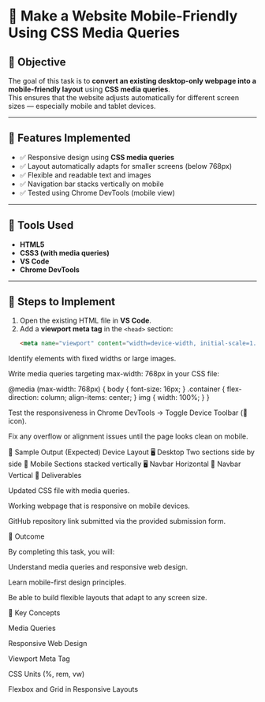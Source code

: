 # 📱 Make a Website Mobile-Friendly Using CSS Media Queries

## 🏁 Objective
The goal of this task is to **convert an existing desktop-only webpage into a mobile-friendly layout** using **CSS media queries**.  
This ensures that the website adjusts automatically for different screen sizes — especially mobile and tablet devices.

---

## 🧠 Features Implemented
- ✅ Responsive design using **CSS media queries**
- ✅ Layout automatically adapts for smaller screens (below 768px)
- ✅ Flexible and readable text and images
- ✅ Navigation bar stacks vertically on mobile
- ✅ Tested using Chrome DevTools (mobile view)

---

## 🧰 Tools Used
- **HTML5**  
- **CSS3 (with media queries)**  
- **VS Code**  
- **Chrome DevTools**

---

## 🧩 Steps to Implement
1. Open the existing HTML file in **VS Code**.
2. Add a **viewport meta tag** in the `<head>` section:
   ```html
   <meta name="viewport" content="width=device-width, initial-scale=1.0" />
Identify elements with fixed widths or large images.

Write media queries targeting max-width: 768px in your CSS file:

@media (max-width: 768px) {
  body {
    font-size: 16px;
  }
  .container {
    flex-direction: column;
    align-items: center;
  }
  img {
    width: 100%;
  }
}


Test the responsiveness in Chrome DevTools → Toggle Device Toolbar (📱 icon).

Fix any overflow or alignment issues until the page looks clean on mobile.

🧩 Sample Output (Expected)
Device	Layout
🖥️ Desktop	Two sections side by side
📱 Mobile	Sections stacked vertically
🖥️ Navbar	Horizontal
📱 Navbar	Vertical
🧾 Deliverables

Updated CSS file with media queries.

Working webpage that is responsive on mobile devices.

GitHub repository link submitted via the provided submission form.

🧭 Outcome

By completing this task, you will:

Understand media queries and responsive web design.

Learn mobile-first design principles.

Be able to build flexible layouts that adapt to any screen size.

🧩 Key Concepts

Media Queries

Responsive Web Design

Viewport Meta Tag

CSS Units (%, rem, vw)

Flexbox and Grid in Responsive Layouts
